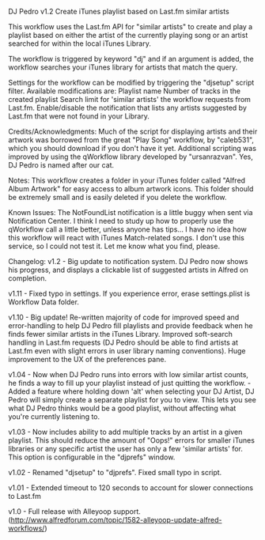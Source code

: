 DJ Pedro v1.2
Create iTunes playlist based on Last.fm similar artists
 
This workflow uses the Last.fm API for "similar artists" to create and play a playlist based on either the artist of the currently playing song or an artist searched for within the local iTunes Library.
  
The workflow is triggered by keyword "dj" and if an argument is added, the workflow searches your iTunes library for artists that match the query.
 

Settings for the workflow can be modified by triggering the "djsetup" script filter. Available modifications are:
	Playlist name
	Number of tracks in the created playlist
	Search limit for 'similar artists' the workflow requests from Last.fm.
	Enable/disable the notification that lists any artists suggested by Last.fm that were not found in your Library.

Credits/Acknowledgments:
	Much of the script for displaying artists and their artwork was borrowed from the great "Play Song" workflow, by "caleb531", which you should download if you don't have it yet.
	Additional scripting was improved by using the qWorkflow library developed by "ursanrazvan".
	Yes, DJ Pedro is named after our cat.
 
Notes:
	This workflow creates a folder in your iTunes folder called "Alfred Album Artwork" for easy access to album artwork icons. This folder should be extremely small and is easily deleted if you delete the workflow.
 
Known Issues:
	The NotFoundList notification is a little buggy when sent via Notification Center. I think I need to study up how to properly use the qWorkflow call a little better, unless anyone has tips...
	I have no idea how this workflow will react with iTunes Match-related songs. I don't use this service, so I could not test it. Let me know what you find, please.

Changelog:
v1.2 - Big update to notification system. DJ Pedro now shows his progress, and displays a clickable list of suggested artists in Alfred on completion.

v1.11 - Fixed typo in settings. If you experience error, erase settings.plist is Workflow Data folder.

v1.10 - Big update! Re-written majority of code for improved speed and error-handling to help DJ Pedro fill playlists and provide feedback when he finds fewer similar artists in the iTunes Library. Improved soft-search handling in Last.fm requests (DJ Pedro should be able to find artists at Last.fm even with slight errors in user library naming conventions). Huge improvement to the UX of the preferences pane.

v1.04 - Now when DJ Pedro runs into errors with low similar artist counts, he finds a way to fill up your playlist instead of just quitting the workflow. 
	 - Added a feature where holding down 'alt' when selecting your DJ Artist, DJ Pedro will simply create a separate playlist for you to view. This lets you see what DJ Pedro thinks would be a good playlist, without affecting what you're currently listening to.

v1.03 - Now includes ability to add multiple tracks by an artist in a given playlist. This should reduce the amount of "Oops!" errors for smaller iTunes libraries or any specific artist the user has only a few 'similar artists' for. This option is configurable in the "djprefs" window.

v1.02 - Renamed "djsetup" to "djprefs". Fixed small typo in script.

v1.01 - Extended timeout to 120 seconds to account for slower connections to Last.fm

v1.0 - Full release with Alleyoop support. (http://www.alfredforum.com/topic/1582-alleyoop-update-alfred-workflows/)